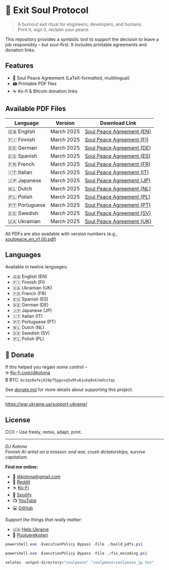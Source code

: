# 🌿 Exit Soul Protocol

> A burnout exit ritual for engineers, developers, and humans.  
> Print it, sign it, reclaim your peace.

This repository provides a symbolic tool to support the decision to leave a job responsibly – but soul-first. It includes printable agreements and donation links.

## Features

- 🌱 Soul Peace Agreement (LaTeX-formatted, multilingual)
- 🖨️ Printable PDF files
- ☕ Ko-fi & Bitcoin donation links

## Available PDF Files

| Language | Version    | Download Link                          |
|----------|------------|----------------------------------------|
| 🇬🇧 English | March 2025 | [Soul Peace Agreement (EN)](pdf/soulpeace_en.pdf) |
| 🇫🇮 Finnish | March 2025 | [Soul Peace Agreement (FI)](pdf/soulpeace_fi.pdf) |
| 🇩🇪 German | March 2025 | [Soul Peace Agreement (DE)](pdf/soulpeace_de.pdf) |
| 🇪🇸 Spanish | March 2025 | [Soul Peace Agreement (ES)](pdf/soulpeace_es.pdf) |
| 🇫🇷 French | March 2025 | [Soul Peace Agreement (FR)](pdf/soulpeace_fr.pdf) |
| 🇮🇹 Italian | March 2025 | [Soul Peace Agreement (IT)](pdf/soulpeace_it.pdf) |
| 🇯🇵 Japanese | March 2025 | [Soul Peace Agreement (JP)](pdf/soulpeace_jp.pdf) |
| 🇳🇱 Dutch | March 2025 | [Soul Peace Agreement (NL)](pdf/soulpeace_nl.pdf) |
| 🇵🇱 Polish | March 2025 | [Soul Peace Agreement (PL)](pdf/soulpeace_pl.pdf) |
| 🇵🇹 Portuguese | March 2025 | [Soul Peace Agreement (PT)](pdf/soulpeace_pt.pdf) |
| 🇸🇪 Swedish | March 2025 | [Soul Peace Agreement (SV)](pdf/soulpeace_sv.pdf) |
| 🇺🇦 Ukrainian | March 2025 | [Soul Peace Agreement (UK)](pdf/soulpeace_uk.pdf) |

All PDFs are also available with version numbers (e.g., [soulpeace_en_v1.00.pdf](pdf/soulpeace_en_v1.00.pdf))

## Languages

Available in twelve languages:

- 🇬🇧 English (EN)  
- 🇫🇮 Finnish (FI)  
- 🇺🇦 Ukrainian (UK)
- 🇫🇷 French (FR)
- 🇪🇸 Spanish (ES)  
- 🇩🇪 German (DE)  
- 🇯🇵 Japanese (JP)  
- 🇮🇹 Italian (IT)
- 🇵🇹 Portuguese (PT)
- 🇳🇱 Dutch (NL)
- 🇸🇪 Swedish (SV)
- 🇵🇱 Polish (PL)

## 💖 Donate

If this helped you regain some control –  
☕ [Ko-fi.com/djkotona](https://ko-fi.com/djkotona)  
₿ BTC: `bc1qs0afej629pf5ggxsq5u9tu6juhq9sklmdzztqs`  

See [donate.md](donate.md) for more details about supporting this project.

---
https://war.ukraine.ua/support-ukraine/

## License

CC0 – Use freely, remix, adapt, print.

---

*DJ Kotona*  
*Finnish AI-artist on a mission: end war, crush dictatorships, survive capitalism.*

**Find me online:**  
* 📧 [djkotona@gmail.com](mailto:djkotona@gmail.com)
* 📱 [Reddit](https://www.reddit.com/user/Specific-Yogurt4731/)
* ☕ [Ko-Fi](https://ko-fi.com/djkotona)
* 🎵 [Spotify](https://creators.spotify.com/pod/show/dj-kotona)
* 📺 [YouTube](https://www.youtube.com/@DJKotona)
* 💻 [GitHub](https://github.com/dj-kotona)

*Support the things that really matter:*  
* 🇺🇦 [Help Ukraine](https://war.ukraine.ua/donate/)
* 🌿 [Puoluerekisteri](https://puoluerekisteri.fi/#/puolue/60)

```powershell
powershell.exe -ExecutionPolicy Bypass -File ./build_pdfs.ps1

powershell.exe -ExecutionPolicy Bypass -File ./fix_encoding.ps1

xelatex -output-directory="soulpeace" "soulpeace\soulpeace_jp.tex"
```
